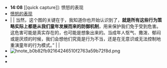 - **14:08** [[quick capture]]: 愤怒的表现
- [愤怒的表现](marginnote3app://note/f87bb2fb-32ae-8c27-ca53-ef014d6827f2)
- | 
   | 
  当然，这个图的关键在于，我知道你也开始认识到了，**就是所有这些行为策略实际上都是从我们童年发展而来的防御机制**，用来保护我们免于受到危害。这危害可能是真实存在的，也可能是想象出来的。当成年人怄气、撒泼、郁闷或是厌烦的时候，我们会想他们究竟是行为不当，还是在无意识或无法控制地重演童年的行为模式。”
   | 
   |
- ![hnote_b0b82fb92164246510f2763a59b72f8d.png](blob:capacitor://localhost/a406e43a-34d2-45ec-a404-0483f70f2649)
-
-